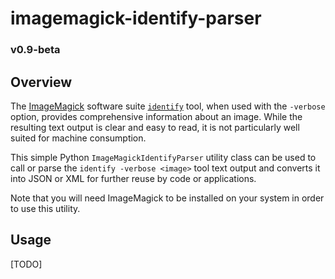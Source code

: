 # imagemagick-identify-parser

### v0.9-beta

## Overview
The [ImageMagick](http://imagemagick.org) software suite [`identify`](http://imagemagick.org/script/identify.php) tool, when used with the `-verbose` option, provides comprehensive information about an image. While the resulting text output is clear and easy to read, it is not particularly well suited for machine consumption.

This simple Python `ImageMagickIdentifyParser` utility class can be used to call or parse the `identify -verbose <image>` tool text output and converts it into JSON or XML for further reuse by code or applications.

Note that you will need ImageMagick to be installed on your system in order to use this utility. 

## Usage

[TODO]